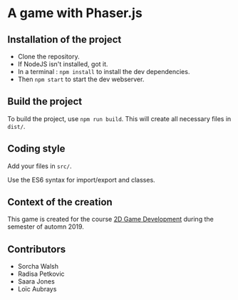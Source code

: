 # A game with Phaser.js

## Installation of the project

- Clone the repository.
- If NodeJS isn't installed, got it.
- In a terminal : ```npm install``` to install the dev dependencies.
- Then ```npm start``` to start the dev webserver.

## Build the project

To build the project, use ```npm run build```. This will create all necessary files in ```dist/```.

## Coding style

Add your files in ```src/```.

Use the ES6 syntax for import/export and classes.

## Context of the creation

This game is created for the course [2D Game Development](https://applicationspub.unil.ch/interpub/noauth/php/Ud/ficheCours.php?v_enstyid=73011&v_langue=fr) during the semester of automn 2019.

## Contributors
- Sorcha Walsh
- Radisa Petkovic
- Saara Jones
- Loïc Aubrays
